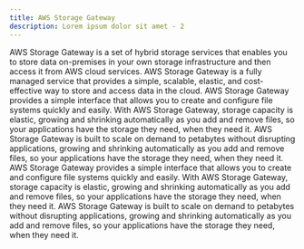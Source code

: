 ```yaml
---
title: AWS Storage Gateway
description: Lorem ipsum dolor sit amet - 2
---
```


AWS Storage Gateway is a set of hybrid storage services that enables you to store data on-premises in your own storage infrastructure and then access it from AWS cloud services. AWS Storage Gateway is a fully managed service that provides a simple, scalable, elastic, and cost-effective way to store and access data in the cloud. AWS Storage Gateway provides a simple interface that allows you to create and configure file systems quickly and easily. With AWS Storage Gateway, storage capacity is elastic, growing and shrinking automatically as you add and remove files, so your applications have the storage they need, when they need it. AWS Storage Gateway is built to scale on demand to petabytes without disrupting applications, growing and shrinking automatically as you add and remove files, so your applications have the storage they need, when they need it. AWS Storage Gateway provides a simple interface that allows you to create and configure file systems quickly and easily. With AWS Storage Gateway, storage capacity is elastic, growing and shrinking automatically as you add and remove files, so your applications have the storage they need, when they need it. AWS Storage Gateway is built to scale on demand to petabytes without disrupting applications, growing and shrinking automatically as you add and remove files, so your applications have the storage they need, when they need it.